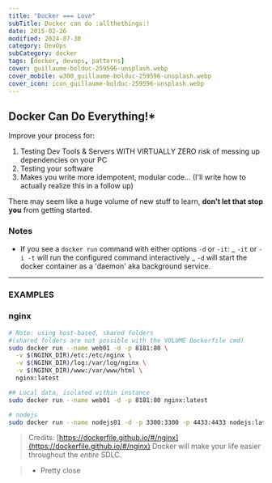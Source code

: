 ```yaml
---
title: "Docker === Love"
subTitle: Docker can do :allthethings:!
date: 2015-02-26
modified: 2024-07-30
category: DevOps
subCategory: docker
tags: [docker, devops, patterns]
cover: guillaume-bolduc-259596-unsplash.webp
cover_mobile: w300_guillaume-bolduc-259596-unsplash.webp
cover_icon: icon_guillaume-bolduc-259596-unsplash.webp
---
```


## Docker Can Do Everything!\*

Improve your process for:

1.  Testing Dev Tools & Servers WITH VIRTUALLY ZERO risk of messing up dependencies on your PC
1.  Testing your software
1.  Makes you write more idempotent, modular code... (I'll write how to actually realize this in a follow up)

There may seem like a huge volume of new stuff to learn, **don't let that stop you** from getting started.

### Notes

- If you see a `docker run` command with either options `-d` or `-it`:
  _ `-it` or `-i -t` will run the configured command interactively
  _ `-d` will start the docker container as a 'daemon' aka background service.

---

### EXAMPLES

### nginx

```bash
# Note: using host-based, shared folders
#(shared folders are not possible with the VOLUME Dockerfile cmd)
sudo docker run --name web01 -d -p 8181:80 \
  -v $(NGINX_DIR)/etc:/etc/nginx \
  -v $(NGINX_DIR)/log:/var/log/nginx \
  -v $(NGINX_DIR)/www:/var/www/html \
  nginx:latest

## Local data, isolated within instance
sudo docker run --name web01 -d -p 8181:80 nginx:latest

# nodejs
sudo docker run --name nodejs01 -d -p 3300:3300 -p 4433:4433 nodejs:latest
```

> Credits: [https://dockerfile.github.io/#/nginx](https://dockerfile.github.io/#/nginx)
> Docker will make your life easier throughout the _entire_ SDLC.

> - Pretty close
